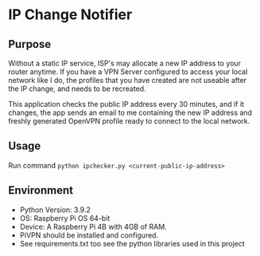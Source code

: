 # IP Change Notifier

## Purpose
Without a static IP service, ISP's may allocate a new IP address to your router anytime. If you have a VPN Server configured to access your local network like I do, the profiles that you have created are not useable after the IP change, and needs to be recreated. 

This application checks the public IP address every 30 minutes, and if it changes, the app sends an email to me containing the new IP address and freshly generated OpenVPN profile ready to connect to the local network.

## Usage
Run command ```python ipchecker.py <current-public-ip-address>```

## Environment
- Python Version: 3.9.2
- OS: Raspberry Pi OS 64-bit
- Device: A Raspberry Pi 4B with 4GB of RAM.
- PiVPN should be installed and configured.
- See requirements.txt too see the python libraries used in this project
